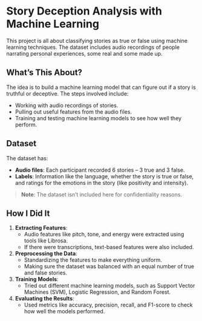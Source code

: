 # **Story Deception Analysis with Machine Learning**

This project is all about classifying stories as true or false using machine learning techniques. The dataset includes audio recordings of people narrating personal experiences, some real and some made up.

## **What’s This About?**
The idea is to build a machine learning model that can figure out if a story is truthful or deceptive. The steps involved include:
- Working with audio recordings of stories.
- Pulling out useful features from the audio files.
- Training and testing machine learning models to see how well they perform.

## **Dataset**
The dataset has:
- **Audio files**: Each participant recorded 6 stories – 3 true and 3 false.
- **Labels**: Information like the language, whether the story is true or false, and ratings for the emotions in the story (like positivity and intensity).

> **Note**: The dataset isn’t included here for confidentiality reasons.

## **How I Did It**
1. **Extracting Features**:
   - Audio features like pitch, tone, and energy were extracted using tools like Librosa.
   - If there were transcriptions, text-based features were also included.
2. **Preprocessing the Data**:
   - Standardizing the features to make everything uniform.
   - Making sure the dataset was balanced with an equal number of true and false stories.
3. **Training Models**:
   - Tried out different machine learning models, such as Support Vector Machines (SVM), Logistic Regression, and Random Forest.
4. **Evaluating the Results**:
   - Used metrics like accuracy, precision, recall, and F1-score to check how well the models performed.
